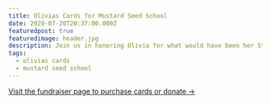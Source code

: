 ```yaml
---
title: Olivias Cards for Mustard Seed School
date: 2020-07-20T20:37:00.000Z
featuredpost: true
featuredimage: header.jpg
description: Join us in honoring Olivia for what would have been her 5th birthday, by purchasing greeting cards to benefit the Mustard Seed School in Sacramento.
tags:
  - olivias cards
  - mustard seed school
---
```

[Visit the fundraiser page to purchase cards or donate →](/olivias-cards-for-mustard-seed)
